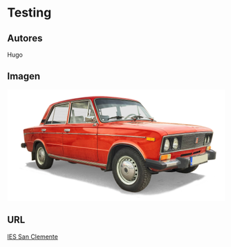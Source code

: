 # Testing

## Autores

Hugo

## Imagen

![coche](coche.png)

## URL

[IES San Clemente](https://manuais.pages.iessanclemente.net/plantillas/DUAL/cd/)

